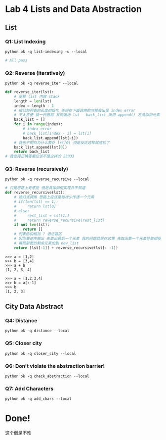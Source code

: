 # Lab 4 Lists and Data Abstraction

## List

### Q1: List Indexing

```shell
python ok -q list-indexing -u --local
```

```python
# All pass
```



### Q2: Reverse (iteratively)

```shell
python ok -q reverse_iter --local
```

```python
def reverse_iter(lst):
    # 反转 list 内容 stack 
    length = len(lst)
    index = length - 1
    # 按已知列表的长度初始化 否则在下面调用的时候会出现 index error 
    # 不太方便 换一种思路 反向遍历 lst   back_list 采用 append() 方法添加元素 
    back_list = []
    for i in range(index):
        # index error 
        # back_list[index - i] = lst[i]
        back_list.append(lst[~i])
    # 我也不明白为什么要补 lst[0] 但是反正这样就成功了 
    back_list.append(lst[0])
    return back_list
# 我觉得正确答案应该不是这样的 23333
```



### Q3: Reverse (recursively)

```shell
python ok -q reverse_recursive --local
```

```python
# 只是思路上有感觉 但是具体如何实现并不知道
def reverse_recursive(lst):
    # 递归式调用 思路上应该是每次少传递一个元素 
    # if(len(lst) == 1):
    #     return lst[0]
    # else:
    #     rest_list = lst[1:]
    #     return reverse_recursive(rest_list)
    if not len(lst):
        return []
    # 列表结构相加 ? 语法盲区 
    # 因为要逆序输出 先取出最后一个元素 我的问题就是在这里 先取出第一个元素导致相反 
    # 再把前面的剩余元素加到 new_list
    return [lst[-1]] + reverse_recursive(lst[: -1])

```



```shell
>>> a = [1,2]
>>> b = [3,4]
>>> a + b
[1, 2, 3, 4]

>>> a = [1,2,3,4]
>>> b = a[:-1]
>>> b
[1, 2, 3]
```



## City Data Abstract

### Q4: Distance

```shell
python ok -q distance --local
```



### Q5: Closer city

```shell
python ok -q closer_city --local
```



### Q6: Don't violate the abstraction barrier!

```shell
python ok -q check_abstraction --local
```



### Q7: Add Characters

```shell
python ok -q add_chars --local
```



# Done!

这个倒是不难

